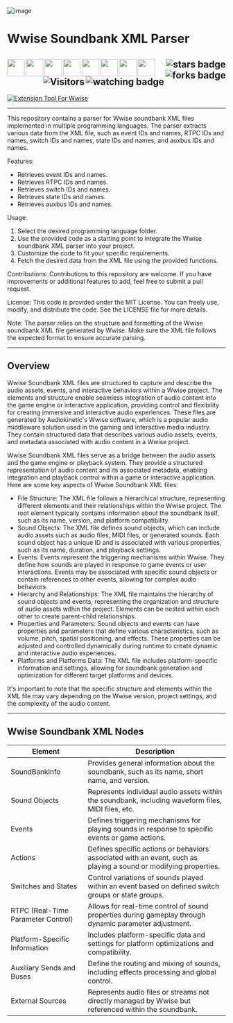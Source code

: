 ![image](https://github.com/JDSherbert/Wwise-Soundbank-XML-Parser/assets/43964243/213bf760-0148-4fe6-a6d7-8c400a8fb3cb)

# Wwise Soundbank XML Parser

<!-- Header Start -->
  <a href = "https://www.audiokinetic.com/en/"><img align="left" height="40" img width="40" src="https://simpleicons.org/wwise/white"> </a>
  <a href = "https://docs.unrealengine.com/5.1/en-US/"> <img align="left" img height="40" img width="40" src="https://cdn.simpleicons.org/unrealengine/white"> </a> 
  <a href = "https://docs.unity.com/"> <img align="left" img height="40" img width="40" src="https://cdn.simpleicons.org/unity/white"> </a> 
  <a href = "https://learn.microsoft.com/en-us/dotnet/csharp/language-reference/xmldoc/recommended-tags"> <img align="left" img align="left" height="40" img width="40" src="https://cdn.simpleicons.org/xaml"> </a>
  <a href = "https://learn.microsoft.com/en-us/cpp/cpp-language"> <img align="left" img height="40" img width="40" src="https://cdn.simpleicons.org/c++"> </a>
  <a href = "https://learn.microsoft.com/en-us/dotnet/csharp"> <img align="left" img height="40" img width="40" src="https://cdn.simpleicons.org/csharp"> </a>
  <a href = "https://www.java.com/en/"> <img align="left" img height="40" img width="40" src="https://cdn.simpleicons.org/oracle"> </a>
  <a href = "https://www.python.org/"> <img align="left" img height="40" img width="40" src="https://cdn.simpleicons.org/python"> </a>
  <img align="right" alt="stars badge" src="https://img.shields.io/github/stars/jdsherbert/Wwise-Soundbank-XML-Parser"/>
  <img align="right" alt="forks badge" src="https://img.shields.io/github/forks/jdsherbert/Wwise-Soundbank-XML-Parser=Fork"/>
  <img align="right" alt="watching badge" src="https://img.shields.io/github/watchers/jdsherbert/Wwise-Soundbank-XML-Parser"/>
  <img align="right" alt="Visitors" src="https://visitor-badge.glitch.me/badge?page_id=github.com/jdsherbert/Wwise-Soundbank-XML-Parser"/>
  <br></br>
  -----------------------------------------------------------------------
  
  <a href="https://www.audiokinetic.com/en/"> 
  <img align="top" alt="Extension Tool For Wwise" src="https://img.shields.io/badge/Extension%20Tool%20For%20Wwise-00549F?style=for-the-badge&logo=wwise&logoColor=white&color=black&labelColor=00549F"> </a>
  
  -----------------------------------------------------------------------
This repository contains a parser for Wwise soundbank XML files implemented in multiple programming languages. The parser extracts various data from the XML file, such as event IDs and names, RTPC IDs and names, switch IDs and names, state IDs and names, and auxbus IDs and names.

Features:
- Retrieves event IDs and names.
- Retrieves RTPC IDs and names.
- Retrieves switch IDs and names.
- Retrieves state IDs and names.
- Retrieves auxbus IDs and names.

Usage:
1. Select the desired programming language folder.
2. Use the provided code as a starting point to integrate the Wwise soundbank XML parser into your project.
3. Customize the code to fit your specific requirements.
4. Fetch the desired data from the XML file using the provided functions.

Contributions:
Contributions to this repository are welcome. If you have improvements or additional features to add, feel free to submit a pull request.

License:
This code is provided under the MIT License. You can freely use, modify, and distribute the code. See the LICENSE file for more details.

Note:
The parser relies on the structure and formatting of the Wwise soundbank XML file generated by Wwise. Make sure the XML file follows the expected format to ensure accurate parsing.

 -----------------------------------------------------------------------
## Overview

Wwise Soundbank XML files are structured to capture and describe the audio assets, events, and interactive behaviors within a Wwise project. The elements and structure enable seamless integration of audio content into the game engine or interactive application, providing control and flexibility for creating immersive and interactive audio experiences.
These files are generated by Audiokinetic's Wwise software, which is a popular audio middleware solution used in the gaming and interactive media industry. They contain structured data that describes various audio assets, events, and metadata associated with audio content in a Wwise project. 

Wwise Soundbank XML files serve as a bridge between the audio assets and the game engine or playback system. They provide a structured representation of audio content and its associated metadata, enabling integration and playback control within a game or interactive application. Here are some key aspects of Wwise Soundbank XML files:
 - File Structure: The XML file follows a hierarchical structure, representing different elements and their relationships within the Wwise project. The root element typically contains information about the soundbank itself, such as its name, version, and platform compatibility.
 - Sound Objects: The XML file defines sound objects, which can include audio assets such as audio files, MIDI files, or generated sounds. Each sound object has a unique ID and is associated with various properties, such as its name, duration, and playback settings.
 - Events: Events represent the triggering mechanisms within Wwise. They define how sounds are played in response to game events or user interactions. Events may be associated with specific sound objects or contain references to other events, allowing for complex audio behaviors.
 - Hierarchy and Relationships: The XML file maintains the hierarchy of sound objects and events, representing the organization and structure of audio assets within the project. Elements can be nested within each other to create parent-child relationships.
 - Properties and Parameters: Sound objects and events can have properties and parameters that define various characteristics, such as volume, pitch, spatial positioning, and effects. These properties can be adjusted and controlled dynamically during runtime to create dynamic and interactive audio experiences.
 - Platforms and Platforms Data: The XML file includes platform-specific information and settings, allowing for soundbank generation and optimization for different target platforms and devices.

It's important to note that the specific structure and elements within the XML file may vary depending on the Wwise version, project settings, and the complexity of the audio content.

 -----------------------------------------------------------------------
## Wwise Soundbank XML Nodes

| Element                             | Description                                                                                                       |
| ----------------------------------- | ----------------------------------------------------------------------------------------------------------------- |
| SoundBankInfo                       | Provides general information about the soundbank, such as its name, short name, and version.                      |
| Sound Objects                       | Represents individual audio assets within the soundbank, including waveform files, MIDI files, etc.               |
| Events                              | Defines triggering mechanisms for playing sounds in response to specific events or game actions.                  |
| Actions                             | Defines specific actions or behaviors associated with an event, such as playing a sound or modifying properties.  |
| Switches and States                 | Control variations of sounds played within an event based on defined switch groups or state groups.               |
| RTPC (Real-Time Parameter Control)  | Allows for real-time control of sound properties during gameplay through dynamic parameter adjustment.            |
| Platform-Specific Information       | Includes platform-specific data and settings for platform optimizations and compatibility.                        |
| Auxiliary Sends and Buses           | Define the routing and mixing of sounds, including effects processing and global control.                         |
| External Sources                    | Represents audio files or streams not directly managed by Wwise but referenced within the soundbank.              |


